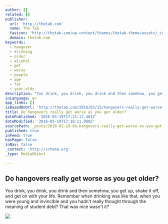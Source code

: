 ```yaml
---
author: []
related: []
publisher:
  url: 'http://thetab.com'
  name: The Tab
  favicon: 'http://thetab.com/wp-content/themes/thetab-theme/assets/_img/favicons/favicon.ico?v=m22nPrj50M'
  domain: thetab.com
keywords:
  - hangover
  - drinking
  - older
  - alcohol
  - get
  - worse
  - people
  - age
  - fat
  - year-olds
description: "You drink, you drink, you drink and then somehow, you get up, shake it off, and get on with your life. Remember when drinking was like that, when you were young and invincible and you hadn't really thought through the meaning of student debt? That was nice wasn't it?"
inLanguage: en
app_links: []
isBasedOnUrl: 'http://thetab.com/2016/03/15/hangovers-really-get-worse-get-older-80103'
title: Do hangovers really get worse as you get older?
datePublished: '2016-03-19T17:21:17.481Z'
dateModified: '2016-03-19T17:19:11.980Z'
sourcePath: _posts/2016-03-19-do-hangovers-really-get-worse-as-you-get-older.md
published: true
inFeed: true
hasPage: false
inNav: false
_context: 'http://schema.org'
_type: MediaObject

---
```

<article style=""><h1>Do hangovers really get worse as you get older?</h1><p>You drink, you drink, you drink and then somehow, you get up, shake it off, and get on with your life. Remember when drinking was like that, when you were young and invincible and you hadn't really thought through the meaning of student debt? That was nice wasn't it?</p><img src="https://media.thetab.com/uploads/2016/03/Screen-Shot-2016-03-15-at-17.28.19.png" /></article>